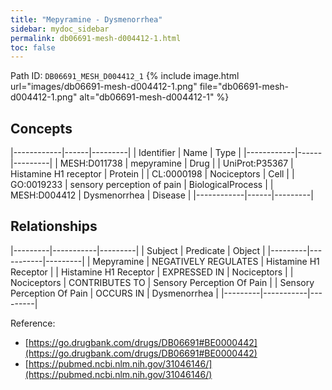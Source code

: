 ```yaml
---
title: "Mepyramine - Dysmenorrhea"
sidebar: mydoc_sidebar
permalink: db06691-mesh-d004412-1.html
toc: false 
---
```



Path ID: `DB06691_MESH_D004412_1`
{% include image.html url="images/db06691-mesh-d004412-1.png" file="db06691-mesh-d004412-1.png" alt="db06691-mesh-d004412-1" %}

## Concepts

|------------|------|---------|
| Identifier | Name | Type    |
|------------|------|---------|
| MESH:D011738 | mepyramine | Drug |
| UniProt:P35367 | Histamine H1 receptor | Protein |
| CL:0000198 | Nociceptors | Cell |
| GO:0019233 | sensory perception of pain | BiologicalProcess |
| MESH:D004412 | Dysmenorrhea | Disease |
|------------|------|---------|

## Relationships

|---------|-----------|---------|
| Subject | Predicate | Object  |
|---------|-----------|---------|
| Mepyramine | NEGATIVELY REGULATES | Histamine H1 Receptor |
| Histamine H1 Receptor | EXPRESSED IN | Nociceptors |
| Nociceptors | CONTRIBUTES TO | Sensory Perception Of Pain |
| Sensory Perception Of Pain | OCCURS IN | Dysmenorrhea |
|---------|-----------|---------|

Reference: 
  - [https://go.drugbank.com/drugs/DB06691#BE0000442](https://go.drugbank.com/drugs/DB06691#BE0000442)
  - [https://pubmed.ncbi.nlm.nih.gov/31046146/](https://pubmed.ncbi.nlm.nih.gov/31046146/)
